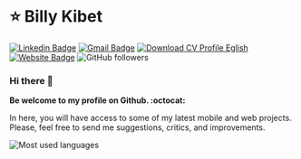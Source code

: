 # ⭐ Billy Kibet 
[![Linkedin Badge](https://img.shields.io/badge/-LinkedIn-blue?style=flat-square&logo=Linkedin&logoColor=white&link=https://www.linkedin.com/in/cyberpunktrial/)](https://www.linkedin.com/in/guilhermeborgesbastos/)
[![Gmail Badge](https://img.shields.io/badge/-Gmail-c14438?style=flat-square&logo=Gmail&logoColor=white&link=mailto:cyberpunktrial@gmail.com)](mailto:cyberpunktrial@gmail.com)
[![Download CV Profile Eglish](https://img.shields.io/badge/Download-CV%20Profile-blue)](https://assets.cyberpunktrial.com/live-resume/cv-english-guilherme-bastos-v2.0.pdf)
[![Website Badge](https://img.shields.io/badge/website-Access%20website-green)](https://cyberpunktrial.com/)
![GitHub followers](https://img.shields.io/github/followers/cyberpunktrial?label=Follow&style=social)


### Hi there 👋
**Be welcome to my profile on Github. :octocat:**
<p>In here, you will have access to some of my latest mobile and web projects. Please, feel free to send me suggestions, critics, and improvements.</p>

![Most used languages](https://github-readme-stats.vercel.app/api/top-langs/?username=cyberpunktrial&layout=compact)


